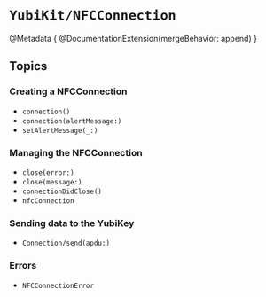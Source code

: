 # ``YubiKit/NFCConnection``

@Metadata {
    @DocumentationExtension(mergeBehavior: append)
}

## Topics

### Creating a NFCConnection

- ``connection()``
- ``connection(alertMessage:)``
- ``setAlertMessage(_:)``

### Managing the NFCConnection

- ``close(error:)``
- ``close(message:)``
- ``connectionDidClose()``
- ``nfcConnection``

### Sending data to the YubiKey

- ``Connection/send(apdu:)``

### Errors

- ``NFCConnectionError``

